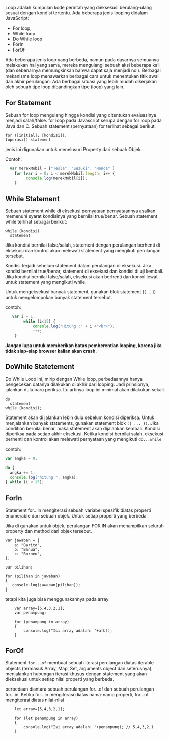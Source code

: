 Loop adalah kumpulan kode perintah yang dieksekusi berulang-ulang sesuai dengan kondisi tertentu. Ada beberapa jenis looping didalam JavaScript: 

* For loop, 
* While loop
* Do While loop
* ForIn
* ForOf

Ada beberapa jenis loop yang berbeda, namun pada dasarnya semuanya melakukan hal yang sama, mereka mengulangi sebuah aksi beberapa kali (dan sebenarnya memungkinkan bahwa dapat saja menjadi nol). Berbagai mekanisme loop menawarkan berbagai cara untuk menentukan titik awal dan akhir perulangan. Ada berbagai situasi yang lebih mudah dikerjakan oleh sebuah tipe loop dibandingkan tipe (loop) yang lain.

## For Statement

Sebuah for loop mengulang hingga kondisi yang ditentukan evaluasinya menjadi salah/false.  for loop pada Javascript serupa dengan  for loop pada Java dan C. Sebuah statement (pernyataan) for   terlihat sebagai berikut:

```
for ([initial]; [kondisi]); 
[operasi]) statement
```

jenis ini digunakan untuk menelusuri Property dari sebuah Objek.

Contoh:

```js
  var merekMobil = ["Tesla", "Suzuki", "Honda" ]
    for (var i = 0; i < merekMobil.length; i++ {
         console.log(merekMobil[i]);
    }
```


## While Statement

Sebuah statement while di eksekusi pernyataan pernyataannya asalkan memenuhi syarat kondisinya yang bernilai true/benar. Sebuah statement  while terlihat sebagai berikut:

```
while (kondisi)
  statement
```

Jika kondisi bernilai false/salah, statement dengan perulangan berhenti di eksekusi dan kontrol akan melewati statement yang mengikuti perulangan tersebut.

Kondisi terjadi sebelum statement dalam perulangan di eksekusi. Jika kondisi bernilai true/benar, statement di eksekusi dan kondisi di uji kembali. Jika kondisi bernilai false/salah, eksekusi akan berhenti dan konrol lewat untuk statement yang mengikuti while.

Untuk mengeksekusi banyak statement, gunakan blok statement ({ ... }) untuk mengelompokan banyak statement tersebut.

contoh:

```js
   var i = 1;
        while (i<15) {
            console.log("Hitung :" + i +"<br>");
            i++;
    }
```

**Jangan lupa untuk memberikan batas pemberentian looping, karena jika tidak siap-siap browser kalian akan crash.**


## DoWhile Statetement

Do While Loop ini, mirip dengan While loop, perbedaannya hanya pengecekan datanya dilakukan di akhir dari looping. Jadi prinsipnya, jalankan dulu baru periksa. Itu artinya loop ini minimal akan dilakukan sekali.

```
do
  statement
while (kondisi);
```

Statement akan di jalankan lebih dulu sebelum kondisi diperiksa. Untuk menjalankan banyak statements, gunakan statement blok `({ ... })`. Jika condition bernilai benar, maka statement akan dijalankan kembali. Kondisi diperiksa pada setiap akhir eksekusi. Ketika kondisi bernilai salah, eksekusi berhenti dan kontrol akan melewati pernyataan yang mengikuti `do...while`

contoh:


```js
var angka = 0;

do {
  angka += 1;
  console.log("hitung ", angka);
} while (i < 15);

```

## ForIn
Statement for...in mengiterasi sebuah variabel spesifik diatas properti enumerable dari sebuah objek. Untuk setiap properti yang berbeda

Jika di gunakan untuk objek, perulangan FOR IN akan menampilkan seluruh property dan method dari objek tersebut.

```
var jawaban = { 
    a: "Barito",
    b: "Banua",
    c: "Borneo",
};
                                                
var pilihan; 
                                                   
for (pilihan in jawaban)
{
   console.log(jawaban[pilihan]);
}
```

tetapi kita juga bisa menggunakannya pada array

```
    var array=[5,4,3,2,1];     
    var penampung;                  

    for (penampung in array)
    {
        console.log("Isi array adalah: "+a[b]);
    }
```

## ForOf

Statement `for...of` membuat sebuah iterasi perulangan diatas iterable objects (termasuk Array, Map, Set, arguments object dan seterusnya), menjalankan hubungan iterasi khusus dengan statement yang akan dieksekusi untuk setiap nilai properti yang berbeda.


perbedaan diantara sebuah perulangan for...of dan sebuah perulangan for...in. Ketika for...in mengiterasi diatas nama-nama properti, for...of mengiterasi diatas nilai-nilai

```
    let array=[5,4,3,2,1];                      

    for (let penampung in array)
    {
        console.log("Isi array adalah: "+penampung); // 5,4,3,2,1
    }

```
